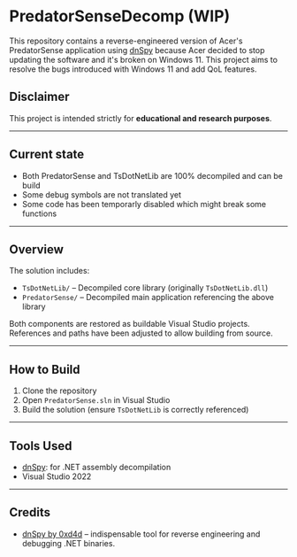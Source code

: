 # PredatorSenseDecomp (WIP)

This repository contains a reverse-engineered version of Acer's PredatorSense application using [dnSpy](https://github.com/dnSpy/dnSpy) because Acer 
decided to stop updating the software and it's broken on Windows 11. This project aims to resolve the bugs introduced with Windows 11 and add QoL features.

## Disclaimer

This project is intended strictly for **educational and research purposes**.

---

## Current state

- Both PredatorSense and TsDotNetLib are 100% decompiled and can be build
- Some debug symbols are not translated yet
- Some code has been temporarly disabled which might break some functions

---

## Overview

The solution includes:

- `TsDotNetLib/` – Decompiled core library (originally `TsDotNetLib.dll`)
- `PredatorSense/` – Decompiled main application referencing the above library

Both components are restored as buildable Visual Studio projects.  
References and paths have been adjusted to allow building from source.

---

## How to Build

1. Clone the repository
2. Open `PredatorSense.sln` in Visual Studio
3. Build the solution (ensure `TsDotNetLib` is correctly referenced)

---

## Tools Used

- [dnSpy](https://github.com/dnSpy/dnSpy): for .NET assembly decompilation
- Visual Studio 2022

---

## Credits

- [dnSpy by 0xd4d](https://github.com/dnSpy/dnSpy) – indispensable tool for reverse engineering and debugging .NET binaries.

